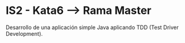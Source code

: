 # IS2 - Kata6 --> Rama Master
Desarrollo de una aplicación simple Java aplicando TDD (Test Driver Development).
